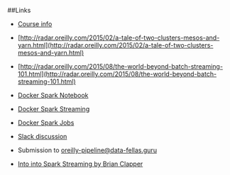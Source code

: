 ##Links

* [Course info](http://www.oreilly.com/online-training/building-distributed-pipelines-for-data-science.html)
* [http://radar.oreilly.com/2015/02/a-tale-of-two-clusters-mesos-and-yarn.html](http://radar.oreilly.com/2015/02/a-tale-of-two-clusters-mesos-and-yarn.html)
* [http://radar.oreilly.com/2015/08/the-world-beyond-batch-streaming-101.html](http://radar.oreilly.com/2015/08/the-world-beyond-batch-streaming-101.html)
* [Docker Spark Notebook](http://192.168.99.100:19000/notebooks/pipeline#notebooks)
* [Docker Spark Streaming](http://192.168.99.100:14040/streaming/)
* [Docker Spark Jobs](http://192.168.99.100:14040/jobs/)
* [Slack discussion](https://oreillyonlinetraining.slack.com/invite/MjM2MzMzNDA4MzktMTQ1Njc4NjYzOC00ZDk5MTIzYzk5)

* Submission to [oreilly-pipeline@data-fellas.guru](mailto:oreilly-pipeline@data-fellas.guru)

* [Into into Spark Streaming by Brian Clapper](https://www.youtube.com/watch?v=2STfulBcorA)